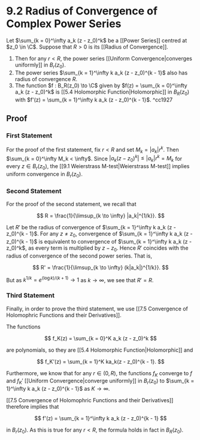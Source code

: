 # 9.2 Radius of Convergence of Complex Power Series

Let $\sum_{k = 0}^\infty a_k (z - z_0)^k$ be a [[Power Series]] centred at $z_0 \in \C$. Suppose that $R > 0$ is its [[Radius of Convergence]].

1.  Then for any $r < R$, the power series [[Uniform Convergence|converges uniformly]] in $B_r(z_0)$.
2.  The power series $\sum_{k = 1}^\infty k a_k (z - z_0)^{k - 1}$ also has radius of convergence $R$.
3.  The function $f : B_R(z_0) \to \C$ given by $f(z) = \sum_{k = 0}^\infty a_k (z - z_0)^k$ is [[5.4 Holomorphic Function|Holomorphic]] in $B_R(z_0)$ with $f'(z) = \sum_{k = 1}^\infty k a_k (z - z_0)^{k - 1}$. ^cc1927

## Proof

### First Statement

For the proof of the first statement, fix $r < R$ and set $M_k = |a_k|r^k$. Then $\sum_{k = 0}^\infty M_k < \infty$. Since $|a_k(z - z_0)^k| \le |a_k| r^k = M_k$ for every $z \in B_r(z_0)$, the [[9.1 Weierstrass M-test|Weierstrass M-test]] implies uniform convergence in $B_r(z_0)$.

### Second Statement

For the proof of the second statement, we recall that

$$
R = \frac{1}{\limsup_{k \to \infty} |a_k|^{1/k}}.
$$

Let $R'$ be the radius of convergence of $\sum_{k = 1}^\infty k a_k (z - z_0)^{k - 1}$. For any $z \neq z_0$, convergence of $\sum_{k = 1}^\infty k a_k (z - z_0)^{k - 1}$ is equivalent to convergence of $\sum_{k = 1}^\infty k a_k (z - z_0)^k$, as every term is multiplied by $z - z_0$. Hence $R'$ coincides with the radius of convergence of the second power series. That is,

$$
R' = \frac{1}{\limsup_{k \to \infty} (k|a_k|)^{1/k}}.
$$

But as $k^{1/k} = e^{(\log k)/(k + 1)} \to 1$ as $k \to \infty$, we see that $R' = R$.

### Third Statement

Finally, in order to prove the third statement, we use [[7.5 Convergence of Holomophric Functions and their Derivatives]].

The functions 

$$ f_K(z) = \sum_{k = 0}^K a_k (z - z_0)^k $$

are polynomials, so they are [[5.4 Holomorphic Function|Holomorphic]] and 

$$ f_K'(z) = \sum_{k = 1}^K ka_k(z - z_0)^{k - 1}. $$ 

Furthermore, we know that for any $r \in (0, R)$, the functions $f_K$ converge to $f$ and $f_K'$ [[Uniform Convergence|converge uniformly]] in $B_r(z_0)$ to $\sum_{k = 1}^\infty k a_k (z - z_0)^{k - 1}$ as $K \to \infty$. 

[[7.5 Convergence of Holomophric Functions and their Derivatives]] therefore implies that 

$$
f'(z) = \sum_{k = 1}^\infty k a_k (z - z_0)^{k - 1}
$$

in $B_r(z_0)$. As this is true for any $r < R$, the formula holds in fact in $B_R(z_0)$.